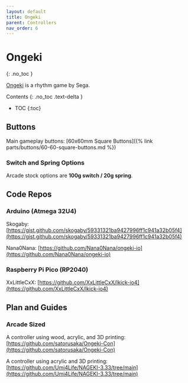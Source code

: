 ```yaml
---
layout: default
title: Ongeki
parent: Controllers
nav_order: 6
---
```


# Ongeki
{: .no_toc }

[Ongeki](https://silentblue.remywiki.com/ONGEKI) is a rhythm game by Sega.

Contents
{: .no_toc .text-delta }

- TOC
{:toc}

## Buttons

Main gameplay buttons: [60x60mm Square Buttons]({% link parts/buttons/60-60-square-buttons.md %})

### Switch and Spring Options

Arcade stock options are **100g switch / 20g spring**.

## Code Repos

### Arduino (Atmega 32U4)

Skogaby: [https://gist.github.com/skogaby/59331321ba9427996ff1c941a32b05f4](https://gist.github.com/skogaby/59331321ba9427996ff1c941a32b05f4)

Nana0Nana: [https://github.com/Nana0Nana/ongeki-io](https://github.com/Nana0Nana/ongeki-io)

### Raspberry Pi Pico (RP2040)

XxLittleCxX: [https://github.com/XxLittleCxX/lkick-io4](https://github.com/XxLittleCxX/lkick-io4)

## Plan and Guides

### Arcade Sized

A controller using wood, acrylic, and 3D printing: [https://github.com/satorusaka/Ongeki-Con](https://github.com/satorusaka/Ongeki-Con)

A controller using acrylic and 3D printing: [https://github.com/Umi4Life/NAGEKI-3.33/tree/main](https://github.com/Umi4Life/NAGEKI-3.33/tree/main)